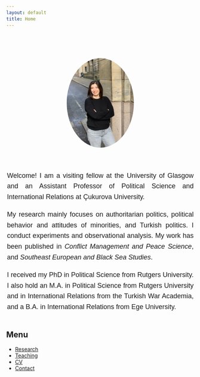 ```yaml
---
layout: default
title: Home
---
```




<!-- PROFILE SECTION -->
<div style="display: flex; justify-content: center; align-items: center; margin-top: 80px; gap: 40px; flex-wrap: wrap;">
  <div>
    <img src="Sevinc_photo.jpeg" alt="Sevinç Öztürk" style="width: 180px; border-radius: 50%;">
  </div>
<div style="max-width: 500px; text-align: justify; font-size: 18px; font-family: 'Playfair Display', sans-serif; line-height: 1.6;"> <p> Welcome! I am a visiting fellow at the University of Glasgow and an Assistant Professor of Political Science and International Relations at Çukurova University.</p> 
      
<p>My research mainly focuses on authoritarian politics, political behavior and attitudes of minorities, and Turkish politics. I conduct experiments and observational analysis.  My work has been published in <em>Conflict Management and Peace Science</em>, and <em>Southeast European and Black Sea Studies</em>.</p>

<p>I received my PhD in Political Science from Rutgers University. I also hold an M.A. in Political Science from Rutgers University and in International Relations from the Turkish War Academia, and a B.A. in International Relations from Ege University. 
  </p>
  </div>
</div>



## Menu

- [Research](research.md)
- [Teaching](teaching.md)
- [CV](cv.md)
- [Contact](contact.md)
